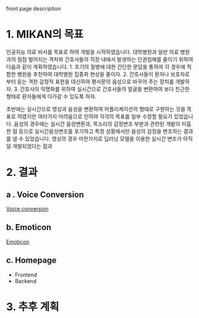 front page description

# 1. MIKAN의 목표

인공지능 의료 비서를 목표로 하여 개발을 시작하였습니다. 대학병원과 일반 의료 병원과의 점점 벌어지는 격차와 간호사들의 직장 내에서 발생하는 인권침해를 줄이기 위하여 다음과 같이 계획하였습니다. 1. 초기의 질병에 대한 간단한 문답을 통하여 각 경우에 적합한 병원을 추천하여 대학병원 집중화 현상을 줄이자. 2. 간호사들이 환자나 보호자로 부터 듣는 격한 감정적 표현을 대신하여 평서문의 음성으로 바꾸어 주는 장치를 개발하자. 3. 간호사의 익명화를 위하여 실시간으로 간호사들의 얼굴을 변환하여 보다 친근한 형태로 환자들에게 다가갈 수 있도록 하자. 

 초반에는 실시간으로 영상과 음성을 변환하여 어플리케이션의 형태로 구현하는 것을 목표로 하였지만 여러가지 어려움으로 인하여 각각의 목표를 일부 수정할 필요가 있었습니다. 음성의 경우에는 실시간 음성변환과, 목소리의 감정변조 부분과 관련된 개발이 미흡한 점 등으로 실시간음성변조를 포기하고 특정 상황에서만 음성의 감정을 변조하는 결과를 낼 수 있었습니다. 영상의 경우 마찬가지로 딥러닝 모델을 이용한 실시간 변조가 아직 덜 개발되었다는 점과 

# 2. 결과

## a . Voice Conversion

[Voice conversion](https://raw.githubusercontent.com/janeyeon/xcorps_MIKAN/master/description/emoticonOutput-1.md)

## b. Emoticon 

[Emoticon](https://raw.githubusercontent.com/janeyeon/xcorps_MIKAN/master/description/emoticonOutput-1.md)

## c. Homepage

-  Frontend
-  Backend

# 3. 추후 계획 


